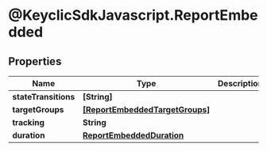 # @KeyclicSdkJavascript.ReportEmbedded

## Properties
Name | Type | Description | Notes
------------ | ------------- | ------------- | -------------
**stateTransitions** | **[String]** |  | [optional] 
**targetGroups** | [**[ReportEmbeddedTargetGroups]**](ReportEmbeddedTargetGroups.md) |  | [optional] 
**tracking** | **String** |  | [optional] 
**duration** | [**ReportEmbeddedDuration**](ReportEmbeddedDuration.md) |  | [optional] 


